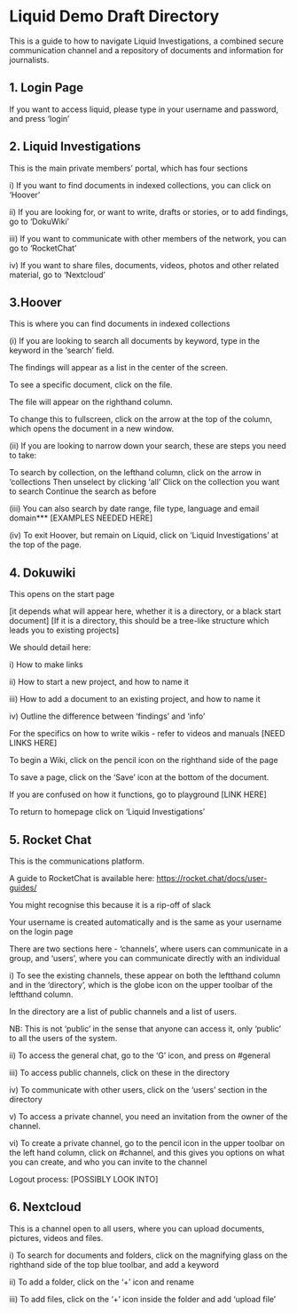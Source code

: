 # Liquid Demo Draft Directory


This is a guide to how to navigate Liquid Investigations, a combined secure communication channel and a repository of documents and information for journalists.

## 1. Login Page


If you want to access liquid, please type in your username and password, and press ‘login’


## 2. Liquid Investigations


This is the main private members’ portal, which has four sections

i) If you want to find documents in indexed collections, you can click on ‘Hoover’

ii) If you are looking for, or want to write, drafts or stories, or to add findings, go to ‘DokuWiki’  

iii) If you want to communicate with other members of the network, you can go to ‘RocketChat’

iv) If you want to share files, documents, videos, photos and other related material, go to ‘Nextcloud’



## 3.Hoover

This is where you can find documents in indexed collections

(i) If you are looking to search all documents by keyword, type in the keyword in the ‘search’ field.

The findings will appear as a list in the center of the screen.

To see a specific document, click on the file.

The file will appear on the righthand column.

To change this to fullscreen, click on the arrow at the top of the column, which opens the document in a new window.

(ii) If you are looking to narrow down your search, these are steps you need to take:

To search by collection, on the lefthand column, click on the arrow in ‘collections
Then unselect by clicking ‘all’
Click on the collection you want to search
Continue the search as before

(iii) You can also search by date range, file type, language and email domain*** [EXAMPLES NEEDED HERE]

(iv) To exit Hoover, but remain on Liquid, click on ‘Liquid Investigations’ at the top of the page.



## 4. Dokuwiki


This opens on the start page 

[it depends what will appear here, whether it is a directory, or a black start document]
[If it is a directory, this should be a tree-like structure which leads you to existing projects]

We should detail here:

i) How to make links

ii) How to start a new project, and how to name it

iii) How to add a document to an existing project, and how to name it

iv) Outline the difference between ‘findings’ and ‘info’


For the specifics on how to write wikis - refer to videos and manuals [NEED LINKS HERE]

To begin a Wiki, click on the pencil icon on the righthand side of the page

To save a page, click on the ‘Save’ icon at the bottom of the document.

If you are confused on how it functions, go to playground [LINK HERE]

To return to homepage click on ‘Liquid Investigations’



## 5. Rocket Chat

This is the communications platform.

A guide to RocketChat is available here:
https://rocket.chat/docs/user-guides/

You might recognise this because it is a rip-off of slack

Your username is created automatically and is the same as your username on the login page

There are two sections here - ‘channels’, where users can communicate in a group, and ‘users’, where you can communicate directly with an individual

i) To see the existing channels, these appear on both the leftthand column and in the ‘directory’, which is the globe icon on the upper toolbar of the leftthand column.

In the directory are a list of public channels and a list of users. 

NB: This is not ‘public’ in the sense that anyone can access it, only ‘public’ to all the users of the system.

ii) To access the general chat, go to the ‘G’ icon, and press on #general

iii) To access public channels, click on these in the directory

iv) To communicate with other users, click on the ‘users’ section in the directory

v) To access a private channel, you need an invitation from the owner of the channel. 

vi) To create a private channel, go to the pencil icon in the upper toolbar on the left hand column, click on #channel, and this gives you options on what you can create, and who you can invite to the channel

Logout process: [POSSIBLY LOOK INTO]


## 6. Nextcloud


This is a channel open to all users, where you can upload documents, pictures, videos and files.

i) To search for documents and folders, click on the magnifying glass on the righthand side of the top blue toolbar, and add a keyword

ii) To add a folder, click on the ‘+’ icon and rename

iii) To add files, click on the ‘+’ icon inside the folder and add ‘upload file’


